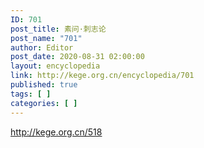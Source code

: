 ```yaml
---
ID: 701
post_title: 素问·刺志论
post_name: "701"
author: Editor
post_date: 2020-08-31 02:00:00
layout: encyclopedia
link: http://kege.org.cn/encyclopedia/701
published: true
tags: [ ]
categories: [ ]
---
```

http://kege.org.cn/518